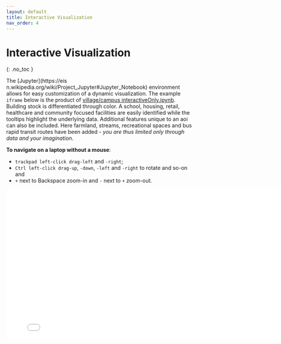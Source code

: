 ```yaml
---
layout: default
title: Interactive Visualization
nav_order: 4
---
```


# Interactive Visualization
{: .no_toc }


The [Jupyter](https://eis n.wikipedia.org/wiki/Project_Jupyter#Jupyter_Notebook) environment allows for easy customization of a dynamic visualization. The example `iframe` below is the product of [village/campus interactiveOnly.ipynb](https://github.com/AdrianKriger/osm_LoD1_3DCityModel/blob/main/village_campus/interactiveOnly.ipynb). Building stock is differentiated through color. A school, housing, retail, healthcare and community focused facilities are easily identified while the tooltips highlight the underlying data. Additional features unique to an aoi can also be included. Here farmland, streams, recreational spaces and bus rapid transit routes have been added *- you are thus limited only through data and your imagination*. <!-- {: .fs-6 .fw-300 } -->

**To navigate on a laptop without a mouse**:

- `trackpad left-click drag-left` and `-right`;
- `Ctrl left-click drag-up`, `-down`, `-left` and `-right` to rotate and so-on and
- `+` next to Backspace zoom-in and `-` next to `+` zoom-out.


<iframe src="{{site.baseurl | prepend: site.url}}/img/interactiveOnly.html" style="width: 800px; height: 400px; border: 0px"></iframe>
